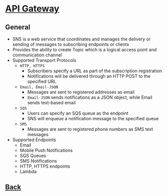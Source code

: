 # [API Gateway](../README.md)

## General

* SNS is a web service that coordinates and manages the delivery or sending of messages to subscribing endpoints or clients
* Provides the ability to create Topic which is a logical access point and communication channel
* Supported Transport Protocols
	* `HTTP, HTTPS`
		* Subscribers specify a URL as part of the subscription registration
		* Notifications will be delivered through an HTTP POST to the specified URL
	* `Email, Email-JSON`
		* Messages are sent to registered addresses as email
		* `Email-JSON` sends notifications as a JSON object, while Email sends text-based email
	* `SQS`
		* Users can specify an SQS queue as the endpoint
		* SNS will enqueue a notification message to the specified queue
	* `SMS`
		* Messages are sent to registered phone numbers as SMS text messages
* Supported Endpoints
	* Email
	* Mobile Push Notifications
	* SQS Queues
	* SMS Notifications
	* HTTP, HTTPS endpoints
	* Lambda

## [Back](../README.md)